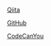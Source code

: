 

[Qiita](https://qiita.com/)

[GitHub](https://github.com/search?q=django&type=repositories)

[CodeCanYou](https://codecanyon.net/category/mobile)
